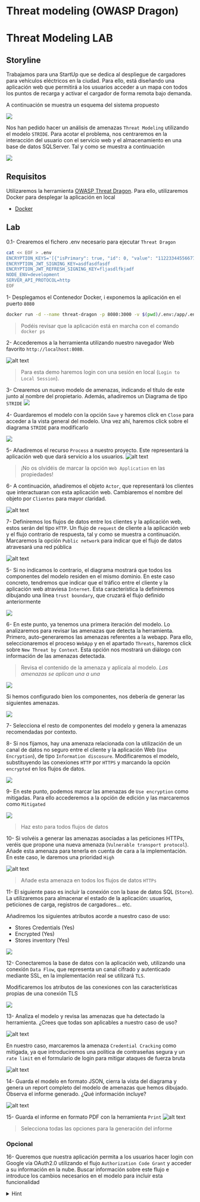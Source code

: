 # Threat modeling (OWASP Dragon)

# Threat Modeling LAB

## Storyline

Trabajamos para una StartUp que se dedica al despliegue de cargadores para vehículos eléctricos en la ciudad. Para ello, está diseñando una aplicación web que permitirá a los usuarios acceder a un mapa con todos los puntos de recarga y activar el cargador de forma remota bajo demanda. 

A continuación se muestra un esquema del sistema propuesto

![](./figures/base_schema.png)

Nos han pedido hacer un análisis de amenazas `Threat Modeling` utilizando el modelo `STRIDE`. Para acotar el problema, nos centraremos en la interacción del usuario con el servicio web y el almacenamiento en una base de datos SQLServer. Tal y como se muestra a continuación

![](./figures/focus_schema.png)

## Requisitos

Utilizaremos la herramienta [OWASP Threat Dragon](https://github.com/OWASP/threat-dragon). Para ello, utilizaremos Docker para desplegar la aplicación en local
- [Docker](https://docs.docker.com/)

## Lab

0.1- Crearemos el fichero .env necesario para ejecutar `Threat Dragon`

```bash
cat << EOF > .env
ENCRYPTION_KEYS='[{"isPrimary": true, "id": 0, "value": "11223344556677889900aabbccddeeff"}]'
ENCRYPTION_JWT_SIGNING_KEY=asdfasdfasdf
ENCRYPTION_JWT_REFRESH_SIGNING_KEY=fljasdlfkjadf
NODE_ENV=development
SERVER_API_PROTOCOL=http
EOF
```

1- Desplegamos el Contenedor Docker, i exponemos la aplicación en el puerto `8080`

```bash
docker run -d --name threat-dragon -p 8080:3000 -v $(pwd)/.env:/app/.env ghcr.io/thematrix97/threat-dragon:v2.3.0
```
> Podéis revisar que la aplicación está en marcha con el comando `docker ps`

2- Accederemos a la herramienta utilizando nuestro navegador Web favorito `http://localhost:8080`.

![alt text](./figures/front_page_dragon.png)

> Para esta demo haremos login con una sesión en local (`Login to Local Session`).

3- Crearemos un nuevo modelo de amenazas, indicando el título de este junto al nombre del propietario. Además, añadiremos un Diagrama de tipo `STRIDE`
![](./figures/create_project.png)

4- Guardaremos el modelo con la opción `Save` y haremos click en `Close` para acceder a la vista general del modelo. Una vez ahí, haremos click sobre el diagrama `STRIDE` para modificarlo

![](./figures/mod_stride_diagram.png)

5- Añadiremos el recurso `Process` a nuestro proyecto. Este representará la aplicación web que dará servicio a los usuarios.
![alt text](./figures/web_application.png)

> ¡No os olvidéis de marcar la opción `Web Application` en las propiedades!

6- A continuación, añadiremos el objeto `Actor`, que representará los clientes que interactuaran con esta aplicación web. Cambiaremos el nombre del objeto por `Clientes` para mayor claridad.

![alt text](./figures/clientes.png)

7- Definiremos los flujos de datos entre los clientes y la aplicación web, estos serán del tipo `HTTP`. Un flujo de `request` de cliente a la aplicación web y el flujo contrario de respuesta, tal y como se muestra a continuación. Marcaremos la opción `Public network` para indicar que el flujo de datos atravesará una red pública

![alt text](./figures/flujo_inicial.png)

5- Si no indicamos lo contrario, el diagrama mostrará que todos los componentes del modelo residen en el mismo dominio. En este caso concreto, tendremos que indicar que el tráfico entre el cliente y la aplicación web atraviesa `Internet`. Esta característica la definiremos dibujando una línea `trust boundary`, que cruzará el flujo definido anteriormente

![](./figures/trust_boundary.png)

6- En este punto, ya tenemos una primera iteración del modelo. Lo analizaremos para revisar las amenazas que detecta la herramienta. Primero, auto-generaremos las amenazas referentes a la webapp. Para ello, seleccionaremos el proceso `WebApp` y en el apartado `Threats`, haremos click sobre `New Threat by Context`. Esta opción nos mostrará un diálogo con información de las amenazas detectada.

> Revisa el contenido de la amenaza y aplícala al modelo. *Las amenazas se aplican una a una*

![](./figures/process_threats.png)

Si hemos configurado bien los componentes, nos debería de generar las siguientes amenazas.

![](./figures/process_threats_total.png)

7- Selecciona el resto de componentes del modelo y genera la amenazas recomendadas por contexto.


8- Si nos fijamos, hay una amenaza relacionada con la utilización de un canal de datos no seguro entre el cliente y la aplicación Web (`Use Encryption`), de tipo `Information discosure`. Modificaremos el modelo, substituyendo las conexiones `HTTP` por `HTTPS` y marcando la opción `encrypted` en los flujos de datos.

![](./figures/fix_http.png)

9- En este punto, podemos marcar las amenazas de `Use encryption` como mitigadas. Para ello accederemos a la opción de edición y las marcaremos como `Mitigated`

![](./figures/mitigate_https.png)

> Haz esto para todos flujos de datos

10- Si volvéis a generar las amenazas asociadas a las peticiones HTTPs, veréis que propone una nueva amenaza (`Vulnerable transport protocol`). Añade esta amenaza para tenerla en cuenta de cara a la implementación. En este caso, le daremos una prioridad `High`

![alt text](./figures/threat_vulnerable_transport.png)

> Añade esta amenaza en todos los flujos de datos `HTTPs`

11- El siguiente paso es incluir la conexión con la base de datos SQL (`Store`). La utilizaremos para almacenar el estado de la aplicación: usuarios, peticiones de carga, registros de cargadores... etc.

Añadiremos los siguientes atributos acorde a nuestro caso de uso:
- Stores Credentials (Yes)
- Encrypted (Yes)
- Stores inventory (Yes)

![](./figures/add_db.png)

12- Conectaremos la base de datos con la aplicación web, utilizando una conexión `Data Flow`, que representa un canal cifrado y autenticado mediante SSL, en la implementación real se utilizará `TLS`.

Modificaremos los atributos de las conexiones con las características propias de una conexión TLS

![](./figures/db_connection_app.png)


13- Analiza el modelo y revisa las amenazas que ha detectado la herramienta. ¿Crees que todas son aplicables a nuestro caso de uso?

![alt text](./figures/threats_store.png)

En nuestro caso, marcaremos la amenaza `Credential Cracking` como mitigada, ya que introduciremos una política de contraseñas segura y un `rate limit` en el formulario de login para mitigar ataques de fuerza bruta

![alt text](./figures/mitigated_threat.png)


14- Guarda el modelo en formato JSON, cierra la vista del diagrama y genera un report completo del modelo de amenazas que hemos dibujado. Observa el informe generado. ¿Qué información incluye?

![alt text](./figures/generate_report.png)

15- Guarda el informe en formato PDF con la herramienta `Print`
![alt text](./figures/print_report.png)

> Selecciona todas las opciones para la generación del informe

### Opcional

16- Queremos que nuestra aplicación permita a los usuarios hacer login con Google vía OAuth2.0 utilizando el flujo `Authorization Code Grant` y acceder a su información en la nube. Buscar información sobre este flujo e introduce los cambios necesarios en el modelo para incluir esta funcionalidad

<details>
<summary>Hint</summary>

A continuación se muestra una propuesta. Por una parte el cliente deberá acceder al proveedor para autorizar la aplicación, y por otra, la aplicación web tendrá que acceder al servicio para pedir el token y acceder a la información del usuario.

![alt text](./figures/optional_proposal.png)

Encontrarás una propuesta de solución en el fichero [SmartChargerAppProposal.json](./extra/SmartChargerAppProposal.json)

</details>